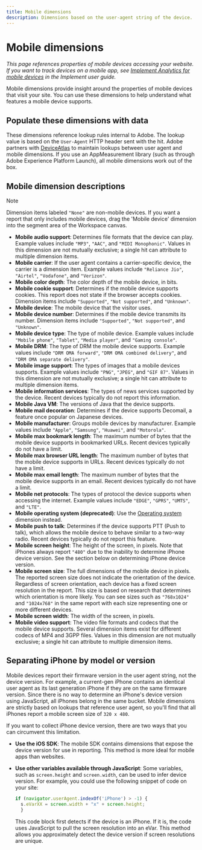 ```yaml
---
title: Mobile dimensions
description: Dimensions based on the user-agent string of the device.
---
```


# Mobile dimensions

*This page references properties of mobile devices accessing your website. If you want to track devices on a mobile app, see [Implement Analytics for mobile devices](/help/implement/mobile-device-sdk.md) in the Implement user guide.*

Mobile dimensions provide insight around the properties of mobile devices that visit your site. You can use these dimensions to help understand what features a mobile device supports.

## Populate these dimensions with data

These dimensions reference lookup rules internal to Adobe. The lookup value is based on the `User-Agent` HTTP header sent with the hit. Adobe partners with [DeviceAtlas](https://deviceatlas.com/) to maintain lookups between user agent and mobile dimensions. If you use an AppMeasurement library (such as through Adobe Experience Platform Launch), all mobile dimensions work out of the box.

## Mobile dimension descriptions

>[!NOTE]
>
>Dimension items labeled `"None"` are non-mobile devices. If you want a report that only includes mobile devices, drag the 'Mobile device' dimension into the segment area of the Workspace canvas.

* **Mobile audio support**: Determines file formats that the device can play. Example values include `"MP3"`, `"AAC"`, and `"MIDI Monophonic"`. Values in this dimension are not mutually exclusive; a single hit can attribute to multiple dimension items.
* **Mobile carrier**: If the user agent contains a carrier-specific device, the carrier is a dimension item. Example values include `"Reliance Jio"`, `"Airtel"`, `"Vodafone"`, and `"Verizon"`.
* **Mobile color depth**: The color depth of the mobile device, in bits.
* **Mobile cookie support**: Determines if the mobile device supports cookies. This report does not state if the browser accepts cookies. Dimension items include `"Supported"`, `"Not supported"`, and `"Unknown"`.
* **Mobile device**: The mobile device that the visitor uses.
* **Mobile device number**: Determines if the mobile device transmits its number. Dimension items include `"Supported"`, `"Not supported"`, and `"Unknown"`.
* **Mobile device type**: The type of mobile device. Example values include `"Mobile phone"`, `"Tablet"`, `"Media player"`, and `"Gaming console"`.
* **Mobile DRM**: The type of DRM the mobile device supports. Example values include `"DRM OMA forward"`, `"DRM OMA combined delivery"`, and `"DRM OMA separate delivery"`.
* **Mobile image support**: The types of images that a mobile devices supports. Example values include `"PNG"`, `"JPEG"`, and `"GIF 87"`. Values in this dimension are not mutually exclusive; a single hit can attribute to multiple dimension items.
* **Mobile information services**: The types of news services supported by the device. Recent devices typically do not report this information.
* **Mobile Java VM**: The versions of Java that the device supports.
* **Mobile mail decoration**: Determines if the device supports Decomail, a feature once popular on Japanese devices.
* **Mobile manufacturer**: Groups mobile devices by manufacturer. Example values include `"Apple"`, `"Samsung"`, `"Huawei"`, and `"Motorola"`.
* **Mobile max bookmark length**: The maximum number of bytes that the mobile device supports in bookmarked URLs. Recent devices typically do not have a limit.
* **Mobile max browser URL length**: The maximum number of bytes that the mobile device supports in URLs. Recent devices typically do not have a limit.
* **Mobile max email length**: The maximum number of bytes that the mobile device supports in an email. Recent devices typically do not have a limit.
* **Mobile net protocols**: The types of protocol the device supports when accessing the internet. Example values include `"EDGE"`, `"GPRS"`, `"UMTS"`, and `"LTE"`.
* **Mobile operating system (deprecated)**: Use the [Operating system](operating-systems.md) dimension instead.
* **Mobile push to talk**: Determines if the device supports PTT (Push to talk), which allows the mobile device to behave similar to a two-way radio. Recent devices typically do not report this feature.
* **Mobile screen height**: The height of the screen, in pixels. Note that iPhones always report `"480"` due to the inability to determine iPhone device version. See the section below on determining iPhone device version.
* **Mobile screen size**: The full dimensions of the mobile device in pixels. The reported screen size does not indicate the orientation of the device. Regardless of screen orientation, each device has a fixed screen resolution in the report. This size is based on research that determines which orientation is more likely. You can see sizes such as `"768x1024"` and `"1024x768"` in the same report with each size representing one or more different devices.
* **Mobile screen width**: The width of the screen, in pixels.
* **Mobile video support**: The video file formats and codecs that the mobile device supports. Several dimension items exist for different codecs of MP4 and 3GPP files. Values in this dimension are not mutually exclusive; a single hit can attribute to multiple dimension items.

## Separating iPhone by model or version

Mobile devices report their firmware version in the user agent string, not the device version. For example, a current-gen iPhone contains an identical user agent as its last generation iPhone if they are on the same firmware version. Since there is no way to determine an iPhone's device version using JavaScript, all iPhones belong in the same bucket. Mobile dimensions are strictly based on lookups that reference user agent, so you'll find that all iPhones report a mobile screen size of `320 x 480`.

If you want to collect iPhone device version, there are two ways that you can circumvent this limitation.

* **Use the iOS SDK**: The mobile SDK contains dimensions that expose the device version for use in reporting. This method is more ideal for mobile apps than websites.
* **Use other variables available through JavaScript**: Some variables, such as `screen.height` and `screen.width`, can be used to infer device version. For example, you could use the following snippet of code on your site:

  ```js
  if (navigator.userAgent.indexOf('iPhone') > -1) {
    s.eVarXX = screen.width + "x" + screen.height;
    }
  ```

  This code block first detects if the device is an iPhone. If it is, the code uses JavaScript to pull the screen resolution into an eVar. This method allows you approximately detect the device version if screen resolutions are unique.

